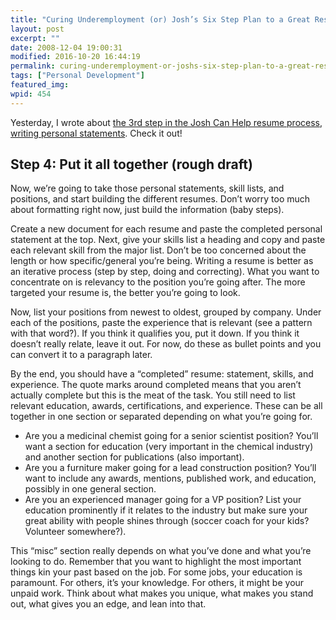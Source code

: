 ```yaml
---
title: "Curing Underemployment (or) Josh’s Six Step Plan to a Great Resume (part 4 of 6)"
layout: post
excerpt: ""
date: 2008-12-04 19:00:31
modified: 2016-10-20 16:44:19
permalink: curing-underemployment-or-joshs-six-step-plan-to-a-great-resume-part-4-of-6/index.html
tags: ["Personal Development"]
featured_img:
wpid: 454
---
```



Yesterday, I wrote about [the 3rd step in the Josh Can Help resume process, writing personal statements](/curing-underemployment-or-joshs-six-step-plan-to-a-great-resume-part-3-of-6/). Check it out!

Step 4: Put it all together (rough draft)
-----------------------------------------

Now, we’re going to take those personal statements, skill lists, and positions, and start building the different resumes. Don’t worry too much about formatting right now, just build the information (baby steps).

Create a new document for each resume and paste the completed personal statement at the top. Next, give your skills list a heading and copy and paste each relevant skill from the major list. Don’t be too concerned about the length or how specific/general you’re being. Writing a resume is better as an iterative process (step by step, doing and correcting). What you want to concentrate on is relevancy to the position you’re going after. The more targeted your resume is, the better you’re going to look.

Now, list your positions from newest to oldest, grouped by company. Under each of the positions, paste the experience that is relevant (see a pattern with that word?). If you think it qualifies you, put it down. If you think it doesn’t really relate, leave it out. For now, do these as bullet points and you can convert it to a paragraph later.

By the end, you should have a “completed” resume: statement, skills, and experience. The quote marks around completed means that you aren’t actually complete but this is the meat of the task. You still need to list relevant education, awards, certifications, and experience. These can be all together in one section or separated depending on what you’re going for.

- Are you a medicinal chemist going for a senior scientist position? You’ll want a section for education (very important in the chemical industry) and another section for publications (also important).
- Are you a furniture maker going for a lead construction position? You’ll want to include any awards, mentions, published work, and education, possibly in one general section.
- Are you an experienced manager going for a VP position? List your education prominently if it relates to the industry but make sure your great ability with people shines through (soccer coach for your kids? Volunteer somewhere?).

This “misc” section really depends on what you’ve done and what you’re looking to do. Remember that you want to highlight the most important things kin your past based on the job. For some jobs, your education is paramount. For others, it’s your knowledge. For others, it might be your unpaid work. Think about what makes you unique, what makes you stand out, what gives you an edge, and lean into that.
